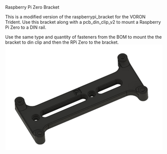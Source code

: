 Raspberry Pi Zero Bracket

This is a modified version of the raspberrypi_bracket for the VORON Trident. Use this bracket along with a pcb_din_clip_v2 to mount a Raspberry Pi Zero to a DIN rail.

Use the same type and quantity of fasteners from the BOM to mount the the bracket to din clip and then the RPi Zero to the bracket.
![Render of Raspberry Pi Zero Bracket](image/Rendering.JPG)
